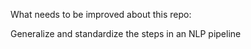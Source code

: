 What needs to be improved about this repo:

Generalize and standardize the steps in an NLP pipeline 